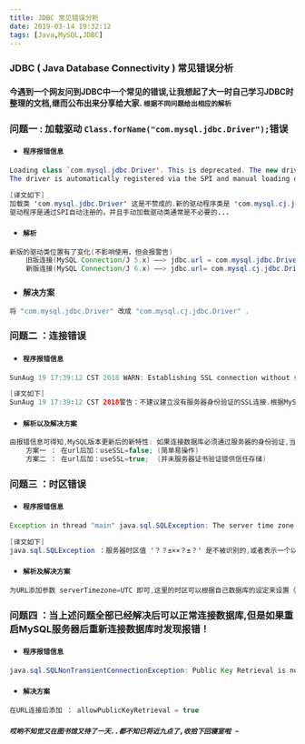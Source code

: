 ```yaml
---
title: JDBC 常见错误分析
date: 2019-03-14 19:32:12
tags: [Java,MySQL,JDBC]
---
```


### JDBC ( Java Database Connectivity ) 常见错误分析

#### 今遇到一个网友问到JDBC中一个常见的错误,让我想起了大一时自己学习JDBC时整理的文档,继而公布出来分享给大家. `根据不同问题给出相应的解析`

### 问题一 : 加载驱动 `Class.forName("com.mysql.jdbc.Driver");`错误
- #### `程序报错信息`
```java
Loading class `com.mysql.jdbc.Driver'. This is deprecated. The new driver class is `com.mysql.cj.jdbc.Driver'. 
The driver is automatically registered via the SPI and manual loading of the driver class is generally unnecessary. ()...

[译文如下]
加载类 'com.mysql.jdbc.Driver' 这是不赞成的.新的驱动程序类是 'com.mysql.cj.jdbc.Driver' 驱动程序.
驱动程序是通过SPI自动注册的，并且手动加载驱动类通常是不必要的...
```
- #### `解析` 
```java
新版的驱动类位置有了变化(不影响使用，但会报警告)
	旧版连接(MySQL Connection/J 5.x) ——> jdbc.url = com.mysql.jdbc.Driver
	新版连接(MySQL Connection/J 6.x) ——> jdbc.url= com.mysql.cj.jdbc.Driver
```
- ### `解决方案`
```java
将 "com.mysql.jdbc.Driver" 改成 "com.mysql.cj.jdbc.Driver" .
```



### 问题二 ：连接错误

- #### `程序报错信息`
```java
SunAug 19 17:39:12 CST 2018 WARN: Establishing SSL connection without server's identity verification is not recommended. According to MySQL 5.5.45+, 5.6.26+ and 5.7.6+ requirements SSL connection must be established by default if explicit option isn't set. For compliance with existing applications not using SSL the verifyServer Certificate property is set to 'false'. You need either to explicitly disable SSL by setting useSSL=false, or set useSSL=true and provide truststore for server certificate verification.

[译文如下]
SunAug 19 17:39∶12 CST 2018警告：不建议建立没有服务器身份验证的SSL连接.根据MySQL 5.5.45 +、5.626+和5.7.6+的要求,如果没有设置显式选项，默认情况下必须建立SSL连接.对于不使用SSL的现有应用程序,'ValuyServer'证书属性设置为'false'.您需要通过设置'USESL=false'来显式禁用'SSL',或者设置'useSSL=true',并为服务器证书验证提供信任存储.
```
- #### `解析以及解决方案`
```java
由报错信息可得知,MySQL版本更新后的新特性: 如果连接数据库必须通过服务器的身份验证,当然上述已给出解决方案的建议.
	方案一 ： 在url后加：useSSL=false; (简单易操作)
	方案二 ： 在url后加：useSSL=true;  (并未服务器证书验证提供信任存储)

```


### 问题三 ：时区错误
- #### `程序报错信息`
```java
Exception in thread "main" java.sql.SQLException: The server time zone value '???ú±ê×??±??' is unrecognized or represents more than one time zone. You must configure either the server or JDBC driver (via the serverTimezone configuration property) to use a more specifc time zone value if you want to utilize time zone support.

[译文如下]
java.sql.SQLException ：服务器时区值 '？？±××？±？' 是不被识别的,或者表示一个以上的时区.如果要利用时区支持,必须配置服务器或JDBC驱动程序(通过 serverTimezone 配置属性)使用更具体的时区值.
```
- #### `解析及解决方案`
```java
为URL添加参数 serverTimezone=UTC 即可,这里的时区可以根据自己数据库的设定来设置（GMT/UTC ）.
```


### 问题四 ：当上述问题全部已经解决后可以正常连接数据库,但是如果重启MySQL服务器后重新连接数据库时发现报错！
- #### `程序报错信息`
```java
java.sql.SQLNonTransientConnectionException: Public Key Retrieval is not allowed.
```

- #### `解决方案`
```java
在URL连接后添加 ： allowPublicKeyRetrieval = true
```


##### `哎哟不知觉又在图书馆又待了一天..都不知已将近九点了,收拾下回寝室啦 ~`
